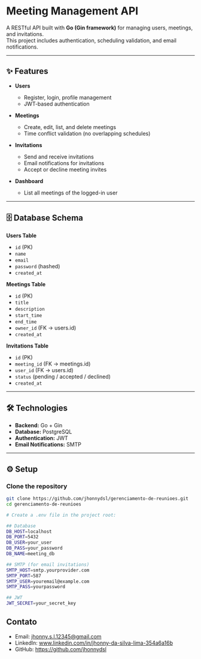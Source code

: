 # Meeting Management API

A RESTful API built with **Go (Gin framework)** for managing users, meetings, and invitations.  
This project includes authentication, scheduling validation, and email notifications.

---

## ✨ Features

- **Users**

  - Register, login, profile management
  - JWT-based authentication

- **Meetings**

  - Create, edit, list, and delete meetings
  - Time conflict validation (no overlapping schedules)

- **Invitations**

  - Send and receive invitations
  - Email notifications for invitations
  - Accept or decline meeting invites

- **Dashboard**
  - List all meetings of the logged-in user

---

## 🗄️ Database Schema

**Users Table**

- `id` (PK)
- `name`
- `email`
- `password` (hashed)
- `created_at`

**Meetings Table**

- `id` (PK)
- `title`
- `description`
- `start_time`
- `end_time`
- `owner_id` (FK → users.id)
- `created_at`

**Invitations Table**

- `id` (PK)
- `meeting_id` (FK → meetings.id)
- `user_id` (FK → users.id)
- `status` (pending / accepted / declined)
- `created_at`

---

## 🛠️ Technologies

- **Backend:** Go + Gin
- **Database:** PostgreSQL
- **Authentication:** JWT
- **Email Notifications:** SMTP

---

## ⚙️ Setup

### Clone the repository

```bash
git clone https://github.com/jhonnydsl/gerenciamento-de-reunioes.git
cd gerenciamento-de-reunioes

# Create a .env file in the project root:

## Database
DB_HOST=localhost
DB_PORT=5432
DB_USER=your_user
DB_PASS=your_password
DB_NAME=meeting_db

## SMTP (for email invitations)
SMTP_HOST=smtp.yourprovider.com
SMTP_PORT=587
SMTP_USER=youremail@example.com
SMTP_PASS=yourpassword

## JWT
JWT_SECRET=your_secret_key
```

## Contato

- Email: jhonny.s.l.12345@gmail.com
- LinkedIn: www.linkedin.com/in/jhonny-da-silva-lima-354a6a16b
- GitHub: https://github.com/jhonnydsl
